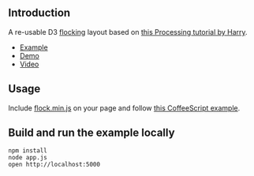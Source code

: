 ## Introduction

A re-usable D3 [flocking](http://www.red3d.com/cwr/boids/) layout based on [this Processing tutorial by Harry](http://harry.me/2011/02/17/neat-algorithms---flocking).

* [Example](https://github.com/shuw/flock/blob/master/assets/js/example.coffee)
* [Demo](http://shuw.github.com/)
* [Video](http://www.youtube.com/v/XghaIxp7jIw&list?autoplay=1)

## Usage

Include [flock.min.js](https://github.com/shuw/flock/blob/master/flock.min.js) on your page and follow [this CoffeeScript example](https://github.com/shuw/flock/blob/master/assets/js/example.coffee).


## Build and run the example locally

    npm install
    node app.js
    open http://localhost:5000